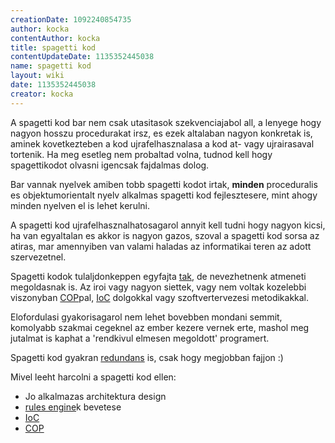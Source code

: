 ```yaml
---
creationDate: 1092240854735 
author: kocka 
contentAuthor: kocka 
title: spagetti kod 
contentUpdateDate: 1135352445038 
name: spagetti kod 
layout: wiki 
date: 1135352445038 
creator: kocka 
---
```

A spagetti kod bar nem csak utasitasok szekvenciajabol all, a lenyege hogy nagyon hosszu procedurakat irsz, es ezek altalaban nagyon konkretak is, aminek kovetkezteben a kod ujrafelhasznalasa a kod at- vagy ujrairasaval tortenik. Ha meg esetleg nem probaltad volna, tudnod kell hogy spagettikodot olvasni igencsak fajdalmas dolog.

Bar vannak nyelvek amiben tobb spagetti kodot irtak, __minden__ proceduralis es objektumorientalt nyelv alkalmas spagetti kod fejlesztesere, mint ahogy minden nyelven el is lehet kerulni.

A spagetti kod ujrafelhasznalhatosagarol annyit kell tudni hogy nagyon kicsi, ha van egyaltalan es akkor is nagyon gazos, szoval a spagetti kod sorsa az atiras, mar amennyiben van valami haladas az informatikai teren az adott szervezetnel.

Spagetti kodok tulaljdonkeppen egyfajta [tak](tak.html), de nevezhetnenk atmeneti megoldasnak is. Az iroi vagy nagyon siettek, vagy nem voltak kozelebbi viszonyban [COP](COP.html)pal, [IoC](ioc.html) dolgokkal vagy szoftvertervezesi metodikakkal.

Elofordulasi gyakorisagarol nem lehet bovebben mondani semmit, komolyabb szakmai cegeknel az ember kezere vernek erte, mashol meg jutalmat is kaphat a 'rendkivul elmesen megoldott' programert.

Spagetti kod gyakran [redundans](redundans.html) is, csak hogy megjobban fajjon :)

Mivel leeht harcolni a spagetti kod ellen:

*   Jo alkalmazas architektura design
*   [rules engine](rules%20engine.html)k bevetese
*   [IoC](ioc.html)
*   [COP](COP.html)
